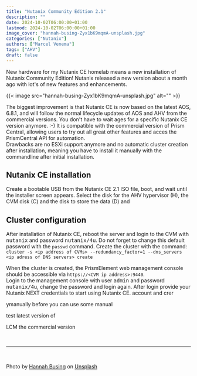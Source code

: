 ```yaml
---
title: "Nutanix Community Edition 2.1"
description: ""
date: 2024-10-02T06:00:00+01:00
lastmod: 2024-10-02T06:00:00+01:00
image_cover: "hannah-busing-Zyx1bK9mqmA-unsplash.jpg"
categories: ["Nutanix"]
authors: ["Marcel Venema"] 
tags: ["AHV"]
draft: false
---
```


New hardware for my Nutanix CE homelab means a new installation of Nutanix Community Edition! Nutanix released a new version about a month ago with lot's of new features and enhancements. 
<!--more-->

{{< image src="hannah-busing-Zyx1bK9mqmA-unsplash.jpg" alt="" >}}

The biggest improvement is that Nutanix CE is now based on the latest AOS, 6.8.1, and will follow the normal lifecycle updates of AOS and AHV from the commercial versions. You don't have to wait ages for a specific Nutanix CE version anymore. :-)
It is compatible with the commercial version of Prism Central, allowing users to try out all great other features and acces the PrismCentral API for automation.<br/>
Drawbacks are no ESXi support anymore and no automatic cluster creation after installation, meaning you have to install it manually with the commandline after initial installation.
<br/>

## Nutanix CE installation
Create a bootable USB from the Nutanix CE 2.1 ISO file, boot, and wait until the installer screen appears. Select the disk for the AHV hypervisor (H), the CVM disk (C) and the disk to store the data (D) 
 and  


## Cluster configuration

After installation of Nutanix CE, reboot the server and login to the CVM with <kbd>nutanix</kbd> and password <kbd>nutanix/4u</kbd>. Do not forget to change this default password with the `passwd` command. Create the cluster with the command: `cluster -s <ip address of CVMs> --redundancy_factor=1 --dns_servers <ip adress of DNS servers> create`

When the cluster is created, the PrismElement web management console should be accessible via `https://<CVM ip address>:9440`.<br/>
Login to the management console with user <kbd>admin</kbd> and password <kbd>nutanix/4u</kbd>, change the password and login again. After login provide your Nutanix NEXT credentials to start using Nutanix CE.  account and crer 






>
ymanually before you can use some manual 

test latest version of 

LCM the commercial version 



&nbsp;  

---
&nbsp;

Photo by <a href="https://unsplash.com/@hannahbusing?utm_content=creditCopyText&utm_medium=referral&utm_source=unsplash">Hannah Busing</a> on <a href="https://unsplash.com/photos/person-in-red-sweater-holding-babys-hand-Zyx1bK9mqmA?utm_content=creditCopyText&utm_medium=referral&utm_source=unsplash">Unsplash</a>
  